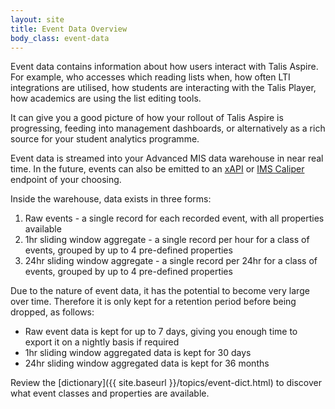 ```yaml
---
layout: site
title: Event Data Overview
body_class: event-data
---
```


Event data contains information about how users interact with Talis Aspire. For example, who accesses
which reading lists when, how often LTI integrations are utilised, how students are interacting with
the Talis Player, how academics are using the list editing tools.

It can give you a good picture of how your rollout of Talis Aspire is progressing, feeding into management
dashboards, or alternatively as a rich source for your student analytics programme.

Event data is streamed into your Advanced MIS data warehouse in near real time. In the future, events
can also be emitted to an [xAPI](https://xapi.com/overview/) or [IMS Caliper](https://www.imsglobal.org/activity/caliper) endpoint of your choosing.

Inside the warehouse, data exists in three forms:

1. Raw events - a single record for each recorded event, with all properties available
2. 1hr sliding window aggregate - a single record per hour for a class of events, grouped by up to 4 pre-defined properties
3. 24hr sliding window aggregate - a single record per 24hr for a class of events, grouped by up to 4 pre-defined properties

Due to the nature of event data, it has the potential to become very large over time. Therefore it is
only kept for a retention period before being dropped, as follows:

* Raw event data is kept for up to 7 days, giving you enough time to export it on a nightly basis if required
* 1hr sliding window aggregated data is kept for 30 days
* 24hr sliding window aggregated data is kept for 36 months

Review the [dictionary]({{ site.baseurl }}/topics/event-dict.html) to discover what event classes and properties are available.
